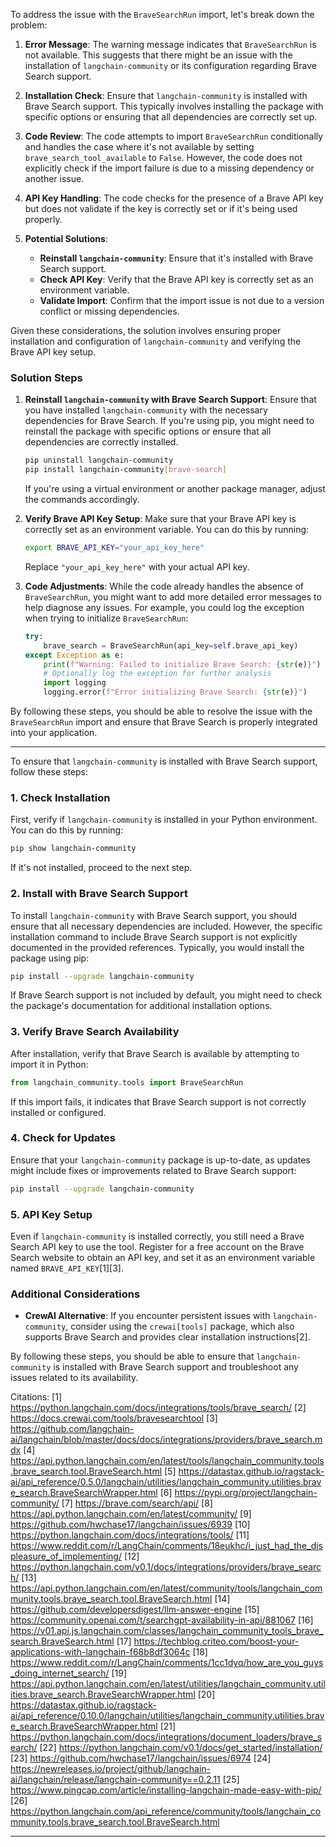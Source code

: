 

To address the issue with the `BraveSearchRun` import, let's break down the problem:

1. **Error Message**: The warning message indicates that `BraveSearchRun` is not available. This suggests that there might be an issue with the installation of `langchain-community` or its configuration regarding Brave Search support.

2. **Installation Check**: Ensure that `langchain-community` is installed with Brave Search support. This typically involves installing the package with specific options or ensuring that all dependencies are correctly set up.

3. **Code Review**: The code attempts to import `BraveSearchRun` conditionally and handles the case where it's not available by setting `brave_search_tool_available` to `False`. However, the code does not explicitly check if the import failure is due to a missing dependency or another issue.

4. **API Key Handling**: The code checks for the presence of a Brave API key but does not validate if the key is correctly set or if it's being used properly.

5. **Potential Solutions**:
   - **Reinstall `langchain-community`**: Ensure that it's installed with Brave Search support.
   - **Check API Key**: Verify that the Brave API key is correctly set as an environment variable.
   - **Validate Import**: Confirm that the import issue is not due to a version conflict or missing dependencies.

Given these considerations, the solution involves ensuring proper installation and configuration of `langchain-community` and verifying the Brave API key setup.



### Solution Steps

1. **Reinstall `langchain-community` with Brave Search Support**:
   Ensure that you have installed `langchain-community` with the necessary dependencies for Brave Search. If you're using pip, you might need to reinstall the package with specific options or ensure that all dependencies are correctly installed.

   ```bash
   pip uninstall langchain-community
   pip install langchain-community[brave-search]
   ```

   If you're using a virtual environment or another package manager, adjust the commands accordingly.

2. **Verify Brave API Key Setup**:
   Make sure that your Brave API key is correctly set as an environment variable. You can do this by running:

   ```bash
   export BRAVE_API_KEY="your_api_key_here"
   ```

   Replace `"your_api_key_here"` with your actual API key.

3. **Code Adjustments**:
   While the code already handles the absence of `BraveSearchRun`, you might want to add more detailed error messages to help diagnose any issues. For example, you could log the exception when trying to initialize `BraveSearchRun`:

   ```python
   try:
       brave_search = BraveSearchRun(api_key=self.brave_api_key)
   except Exception as e:
       print(f"Warning: Failed to initialize Brave Search: {str(e)}")
       # Optionally log the exception for further analysis
       import logging
       logging.error(f"Error initializing Brave Search: {str(e)}")
   ```

By following these steps, you should be able to resolve the issue with the `BraveSearchRun` import and ensure that Brave Search is properly integrated into your application.

---
To ensure that `langchain-community` is installed with Brave Search support, follow these steps:

### 1. **Check Installation**

First, verify if `langchain-community` is installed in your Python environment. You can do this by running:

```bash
pip show langchain-community
```

If it's not installed, proceed to the next step.

### 2. **Install with Brave Search Support**

To install `langchain-community` with Brave Search support, you should ensure that all necessary dependencies are included. However, the specific installation command to include Brave Search support is not explicitly documented in the provided references. Typically, you would install the package using pip:

```bash
pip install --upgrade langchain-community
```

If Brave Search support is not included by default, you might need to check the package's documentation for additional installation options.

### 3. **Verify Brave Search Availability**

After installation, verify that Brave Search is available by attempting to import it in Python:

```python
from langchain_community.tools import BraveSearchRun
```

If this import fails, it indicates that Brave Search support is not correctly installed or configured.

### 4. **Check for Updates**

Ensure that your `langchain-community` package is up-to-date, as updates might include fixes or improvements related to Brave Search support:

```bash
pip install --upgrade langchain-community
```

### 5. **API Key Setup**

Even if `langchain-community` is installed correctly, you still need a Brave Search API key to use the tool. Register for a free account on the Brave Search website to obtain an API key, and set it as an environment variable named `BRAVE_API_KEY`[1][3].

### Additional Considerations

- **CrewAI Alternative**: If you encounter persistent issues with `langchain-community`, consider using the `crewai[tools]` package, which also supports Brave Search and provides clear installation instructions[2].

By following these steps, you should be able to ensure that `langchain-community` is installed with Brave Search support and troubleshoot any issues related to its availability.

Citations:
[1] https://python.langchain.com/docs/integrations/tools/brave_search/
[2] https://docs.crewai.com/tools/bravesearchtool
[3] https://github.com/langchain-ai/langchain/blob/master/docs/docs/integrations/providers/brave_search.mdx
[4] https://api.python.langchain.com/en/latest/tools/langchain_community.tools.brave_search.tool.BraveSearch.html
[5] https://datastax.github.io/ragstack-ai/api_reference/0.5.0/langchain/utilities/langchain_community.utilities.brave_search.BraveSearchWrapper.html
[6] https://pypi.org/project/langchain-community/
[7] https://brave.com/search/api/
[8] https://api.python.langchain.com/en/latest/community/
[9] https://github.com/hwchase17/langchain/issues/6939
[10] https://python.langchain.com/docs/integrations/tools/
[11] https://www.reddit.com/r/LangChain/comments/18eukhc/i_just_had_the_displeasure_of_implementing/
[12] https://python.langchain.com/v0.1/docs/integrations/providers/brave_search/
[13] https://api.python.langchain.com/en/latest/community/tools/langchain_community.tools.brave_search.tool.BraveSearch.html
[14] https://github.com/developersdigest/llm-answer-engine
[15] https://community.openai.com/t/searchgpt-availability-in-api/881067
[16] https://v01.api.js.langchain.com/classes/langchain_community_tools_brave_search.BraveSearch.html
[17] https://techblog.criteo.com/boost-your-applications-with-langchain-f68b8df3064c
[18] https://www.reddit.com/r/LangChain/comments/1cc1dyq/how_are_you_guys_doing_internet_search/
[19] https://api.python.langchain.com/en/latest/utilities/langchain_community.utilities.brave_search.BraveSearchWrapper.html
[20] https://datastax.github.io/ragstack-ai/api_reference/0.10.0/langchain/utilities/langchain_community.utilities.brave_search.BraveSearchWrapper.html
[21] https://python.langchain.com/docs/integrations/document_loaders/brave_search/
[22] https://python.langchain.com/v0.1/docs/get_started/installation/
[23] https://github.com/hwchase17/langchain/issues/6974
[24] https://newreleases.io/project/github/langchain-ai/langchain/release/langchain-community==0.2.11
[25] https://www.pingcap.com/article/installing-langchain-made-easy-with-pip/
[26] https://python.langchain.com/api_reference/community/tools/langchain_community.tools.brave_search.tool.BraveSearch.html

---
